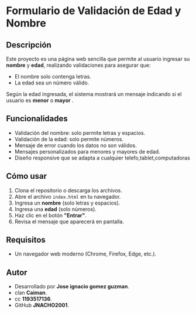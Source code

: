 #  Formulario de Validación de Edad y Nombre

## Descripción
Este proyecto es una página web sencilla que permite al usuario ingresar su **nombre** y **edad**, realizando validaciones para asegurar que:
- El nombre solo contenga letras.
- La edad sea un número válido.

Según la edad ingresada, el sistema mostrará un mensaje indicando si el usuario es **menor** o **mayor**  .



## Funcionalidades 
- Validación del nombre: solo permite letras y espacios.
- Validación de la edad: solo permite números.
- Mensaje de error cuando los datos no son válidos.
- Mensajes personalizados para menores y mayores de edad.
- Diseño responsive que se adapta a cualquier telefo,tablet,computadoras 


## Cómo usar 
1. Clona el repositorio o descarga los archivos.
2. Abre el archivo `index.html` en tu navegador.
3. Ingresa un **nombre** (solo letras y espacios).
4. Ingresa una **edad** (solo números).
5. Haz clic en el botón **"Entrar"**.
6. Revisa el mensaje que aparecerá en pantalla.



## Requisitos 
- Un navegador web moderno (Chrome, Firefox, Edge, etc.).





## Autor 
- Desarrollado por **Jose ignacio gomez guzman**.
- clan **Caiman**.
- cc **1193517136**.
- GitHub **JNACHO2001**.


